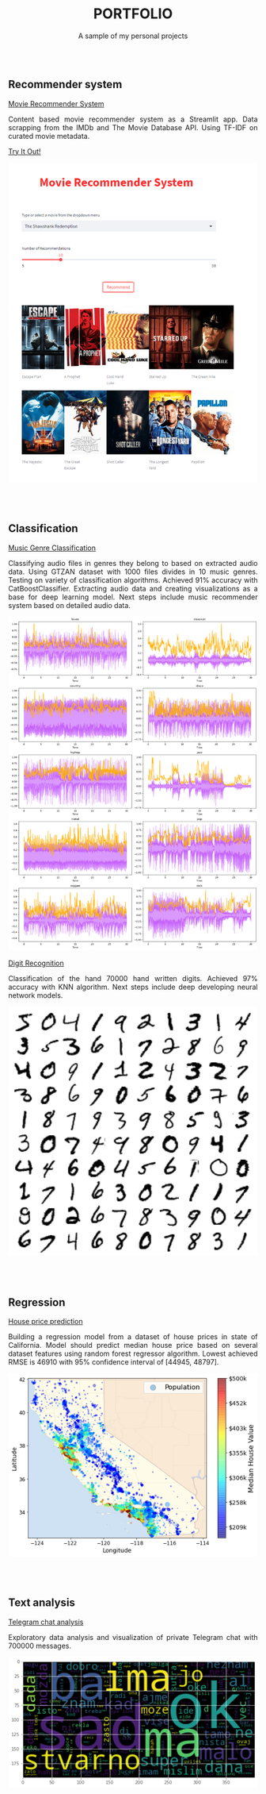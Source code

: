 <h1 align="center"> PORTFOLIO </h1>
<p align="center"> A sample of my personal projects </p>

<br><br>

## Recommender system

[Movie Recommender System](https://github.com/mju-git/movie-recommender)

<p style="text-align:justify">Content based movie recommender system as a Streamlit app. 
Data scrapping from the IMDb and The Movie Database API. 
Using TF-IDF on curated movie metadata.</p>

[Try It Out!](https://movie-recommender-system.streamlit.app/)

<img src="./images/recommender_light.png"  alt="recommender">

<br><br>

## Classification

[Music Genre Classification](https://github.com/mju-git/Music-Genre-Classification)

<p style="text-align:justify">Classifying audio files in genres they belong to based on extracted audio data. Using GTZAN dataset with 1000 files divides in 10 music genres. Testing on variety of classification algorithms. Achieved 91% accuracy with CatBoostClassifier. Extracting audio data and creating visualizations as a base for deep learning model. Next steps include music recommender system based on detailed audio data.</p>

<img src="./images/audio_classifier.png"  alt="audio_classifier">


[Digit Recognition](https://github.com/mju-git/MNIST)

<p style="text-align:justify">Classification of the hand 70000 hand written digits. Achieved 97% accuracy with KNN algorithm. Next steps include deep developing neural network models.</p>

<img src="./images/digits.png"  alt="digits">

<br><br>

## Regression

[House price prediction](https://github.com/mju-git/housing-prices)

<p style="text-align:justify">Building a regression model from a dataset of house prices in state of California. Model should predict median house price based on several dataset features using random forest regressor algorithm. Lowest achieved RMSE is 46910 with 95% confidence interval of [44945, 48797].</p>

<img src="./images/california_housing.png"  alt="california_housing">

<br><br>

## Text analysis

[Telegram chat analysis](https://github.com/mju-git/chat-analysis)

<p style="text-align:justify">Exploratory data analysis and visualization of private Telegram chat with 700000 messages.</p>

<img src="./images/word_cloud.png"  alt="word_cloud">



